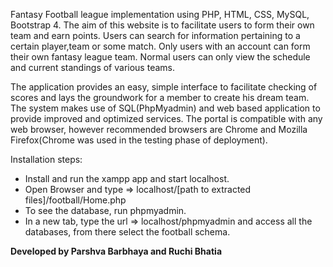 Fantasy Football league implementation using PHP, HTML, CSS, MySQL, Bootstrap 4. The aim of this website is to facilitate users to form their own team and earn points. Users can search for information pertaining to a certain player,team or some match. Only users with an account can form their own fantasy league team. Normal users can only view the schedule and current standings of various teams.

The application provides an easy, simple interface to facilitate checking of scores and lays the groundwork for a member to create his dream team. The system makes use of SQL(PhpMyadmin) and web based application to provide improved and optimized services. The portal is compatible with any web browser, however recommended browsers are Chrome and Mozilla Firefox(Chrome was used in the testing phase of deployment).

Installation steps:
- Install and run the xampp app and start localhost.
- Open Browser and type => localhost/[path to extracted files]/football/Home.php
- To see the database, run phpmyadmin.
- In a new tab, type the url => localhost/phpmyadmin and access all the databases, from there select the football schema.

**Developed by Parshva Barbhaya and Ruchi Bhatia**


